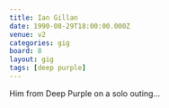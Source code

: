 ```yaml
---
title: Ian Gillan
date: 1990-08-29T18:00:00.000Z
venue: v2
categories: gig
board: 8
layout: gig
tags: [deep purple]
---
```

Him from Deep Purple on a solo outing...